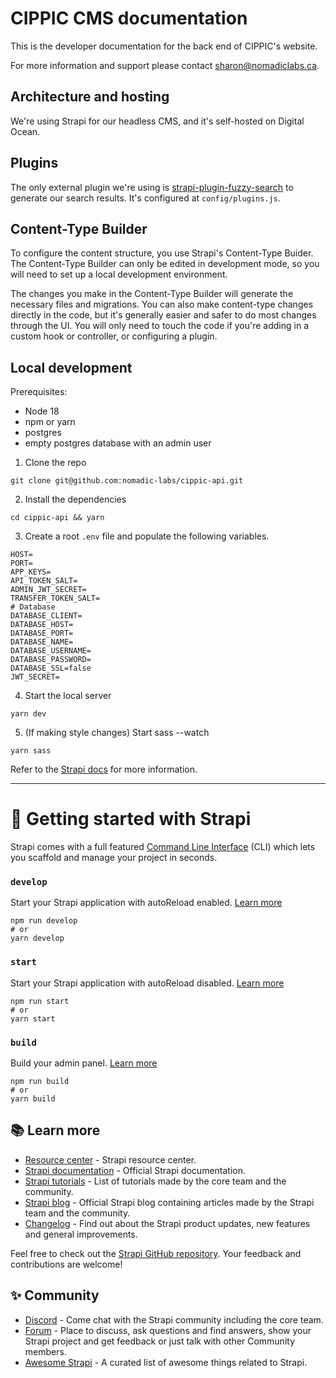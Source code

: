 # CIPPIC CMS documentation

This is the developer documentation for the back end of CIPPIC's website. 

For more information and support please contact sharon@nomadiclabs.ca.

## Architecture and hosting

We're using Strapi for our headless CMS, and it's self-hosted on Digital Ocean. 

## Plugins

The only external plugin we're using is [strapi-plugin-fuzzy-search](https://github.com/DomDew/strapi-plugin-fuzzy-search) to generate our search results. It's configured at `config/plugins.js`.

## Content-Type Builder

To configure the content structure, you use Strapi's Content-Type Buider. The Content-Type Builder can only be edited in development mode, so you will need to set up a local development environment. 

The changes you make in the Content-Type Builder will generate the necessary files and migrations. You can also make content-type changes directly in the code, but it's generally easier and safer to do most changes through the UI. You will only need to touch the code if you're adding in a custom hook or controller, or configuring a plugin. 

## Local development

Prerequisites:
- Node 18
- npm or yarn
- postgres
- empty postgres database with an admin user

1. Clone the repo
```
git clone git@github.com:nomadic-labs/cippic-api.git
```
2. Install the dependencies
```
cd cippic-api && yarn
```
3. Create a root `.env` file and populate the following variables.  
```
HOST=
PORT=
APP_KEYS=
API_TOKEN_SALT=
ADMIN_JWT_SECRET=
TRANSFER_TOKEN_SALT=
# Database
DATABASE_CLIENT=
DATABASE_HOST=
DATABASE_PORT=
DATABASE_NAME=
DATABASE_USERNAME=
DATABASE_PASSWORD=
DATABASE_SSL=false
JWT_SECRET=

```
4. Start the local server
```
yarn dev
```
5. (If making style changes) Start sass --watch
```
yarn sass
```

Refer to the [Strapi docs](https://docs.strapi.io/dev-docs/intro) for more information.

--------------------------------

# 🚀 Getting started with Strapi

Strapi comes with a full featured [Command Line Interface](https://docs.strapi.io/developer-docs/latest/developer-resources/cli/CLI.html) (CLI) which lets you scaffold and manage your project in seconds.

### `develop`

Start your Strapi application with autoReload enabled. [Learn more](https://docs.strapi.io/developer-docs/latest/developer-resources/cli/CLI.html#strapi-develop)

```
npm run develop
# or
yarn develop
```

### `start`

Start your Strapi application with autoReload disabled. [Learn more](https://docs.strapi.io/developer-docs/latest/developer-resources/cli/CLI.html#strapi-start)

```
npm run start
# or
yarn start
```

### `build`

Build your admin panel. [Learn more](https://docs.strapi.io/developer-docs/latest/developer-resources/cli/CLI.html#strapi-build)

```
npm run build
# or
yarn build
```

## 📚 Learn more

- [Resource center](https://strapi.io/resource-center) - Strapi resource center.
- [Strapi documentation](https://docs.strapi.io) - Official Strapi documentation.
- [Strapi tutorials](https://strapi.io/tutorials) - List of tutorials made by the core team and the community.
- [Strapi blog](https://docs.strapi.io) - Official Strapi blog containing articles made by the Strapi team and the community.
- [Changelog](https://strapi.io/changelog) - Find out about the Strapi product updates, new features and general improvements.

Feel free to check out the [Strapi GitHub repository](https://github.com/strapi/strapi). Your feedback and contributions are welcome!

## ✨ Community

- [Discord](https://discord.strapi.io) - Come chat with the Strapi community including the core team.
- [Forum](https://forum.strapi.io/) - Place to discuss, ask questions and find answers, show your Strapi project and get feedback or just talk with other Community members.
- [Awesome Strapi](https://github.com/strapi/awesome-strapi) - A curated list of awesome things related to Strapi.

